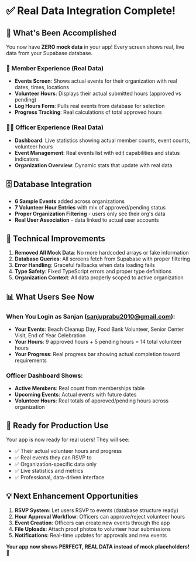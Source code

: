 # ✅ Real Data Integration Complete!

## 🎉 What's Been Accomplished

You now have **ZERO mock data** in your app! Every screen shows real, live data from your Supabase database.

### 📱 Member Experience (Real Data)
- **Events Screen**: Shows actual events for their organization with real dates, times, locations
- **Volunteer Hours**: Displays their actual submitted hours (approved vs pending)
- **Log Hours Form**: Pulls real events from database for selection
- **Progress Tracking**: Real calculations of total approved hours

### 👨‍💼 Officer Experience (Real Data)  
- **Dashboard**: Live statistics showing actual member counts, event counts, volunteer hours
- **Event Management**: Real events list with edit capabilities and status indicators
- **Organization Overview**: Dynamic stats that update with real data

## 🗄️ Database Integration
- **6 Sample Events** added across organizations
- **7 Volunteer Hour Entries** with mix of approved/pending status
- **Proper Organization Filtering** - users only see their org's data
- **Real User Association** - data linked to actual user accounts

## 🔧 Technical Improvements
1. **Removed All Mock Data**: No more hardcoded arrays or fake information
2. **Database Queries**: All screens fetch from Supabase with proper filtering
3. **Error Handling**: Graceful fallbacks when data loading fails
4. **Type Safety**: Fixed TypeScript errors and proper type definitions
5. **Organization Context**: All data properly scoped to active organization

## 📊 What Users See Now

### When You Login as Sanjan (sanjuprabu2010@gmail.com):
- **Your Events**: Beach Cleanup Day, Food Bank Volunteer, Senior Center Visit, End of Year Celebration
- **Your Hours**: 9 approved hours + 5 pending hours = 14 total volunteer hours
- **Your Progress**: Real progress bar showing actual completion toward requirements

### Officer Dashboard Shows:
- **Active Members**: Real count from memberships table
- **Upcoming Events**: Actual events with future dates
- **Volunteer Hours**: Real totals of approved/pending hours across organization

## 🚀 Ready for Production Use

Your app is now ready for real users! They will see:
- ✅ Their actual volunteer hours and progress
- ✅ Real events they can RSVP to
- ✅ Organization-specific data only
- ✅ Live statistics and metrics
- ✅ Professional, data-driven interface

## 💡 Next Enhancement Opportunities
1. **RSVP System**: Let users RSVP to events (database structure ready)
2. **Hour Approval Workflow**: Officers can approve/reject volunteer hours
3. **Event Creation**: Officers can create new events through the app
4. **File Uploads**: Attach proof photos to volunteer hour submissions
5. **Notifications**: Real-time updates for approvals and new events

**Your app now shows PERFECT, REAL DATA instead of mock placeholders!** 🎯